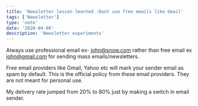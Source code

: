 ```yaml
---
title: 'Newsletter lesson learned -Dont use free emails like Gmail'
tags: ['Newsletter']
type: 'note'
date: '2020-04-08'
description: 'Newsletter experiments'
---
```


Always use professional email ex- john@snow.com rather than free email ex john@gmail.com for sending mass emails/newsletters.

Free email providers like Gmail, Yahoo etc will mark your sender email as spam by default. This is the official policy from these email providers. They are not meant for personal use.

My delivery rate jumped from 20% to 80% just by making a switch in email sender.
